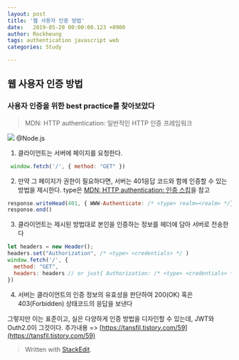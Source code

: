 ```yaml
---
layout: post
title: '웹 사용자 인증 방법'
date:   2019-05-20 00:00:00.123 +0900
author: Rockheung
tags: authentication javascript web
categories: Study

---
```

## 웹 사용자 인증 방법

### 사용자 인증을 위한 best practice를 찾아보았다

> MDN: HTTP authentication: 일반적인 HTTP 인증 프레임워크

![](https://mdn.mozillademos.org/files/14689/HTTPAuth.png)
@Node.js
1. 클라이언트는 서버에 페이지를 요청한다.
```javascript
 window.fetch('/', { method: "GET" })
```
2. 만약 그 페이지가 권한이 필요하다면, 서버는 401응답 코드와 함께 인증할 수 있는 방법을 제시한다. type은 [MDN: HTTP authentication: 인증 스킴](https://developer.mozilla.org/ko/docs/Web/HTTP/Authentication#%EC%9D%B8%EC%A6%9D_%EC%8A%A4%ED%82%B4)을 참고
```javascript
response.writeHead(401, { WWW-Authenticate: /* <type> realm=<realm> */} )
response.end()
```
3. 클라이언트는  제시된 방법대로 본인을 인증하는 정보를 헤더에 담아 서버로 전송한다
```javascript
let headers = new Header();
headers.set("Authorization", /* <type> <credentials> */ )
window.fetch('/', {
  method: "GET", 
  headers: headers // or just{ Authorization: /* <type> <credentials> */ }
})
```
4. 서버는 클라이언트의 인증 정보의 유효성을 판단하여 200(OK) 혹은 403(Forbidden) 상태코드의 응답을 보낸다

그렇지만 이는 표준이고, 실은 다양하게 인증 방법을 디자인할 수 있는데, JWT와 Outh2.0이 그것이다.
 추가내용 => [https://tansfil.tistory.com/59](https://tansfil.tistory.com/59)


> Written with [StackEdit](https://stackedit.io/).



